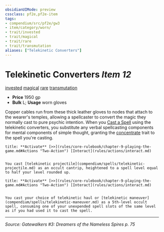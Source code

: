 ```yaml
---
obsidianUIMode: preview
cssclass: pf2e,pf2e-item
tags:
- compendium/src/pf2e/gw3
- item/category/worn/
- trait/invested
- trait/magical
- trait/rare
- trait/transmutation
aliases: ["Telekinetic Converters"]
---
```

# Telekinetic Converters *Item 12*  
[invested](invested.md "Invested Item Trait")  [magical](magical.md "Magical Item Trait")  [rare](rare.md "Rare Rarity Trait")  [transmutation](transmutation.md "Transmutation School Trait")  

- **Price** 1950 gp
- **Bulk** L; **Usage** worn gloves

Copper cables run from these thick leather gloves to nodes that attach to the wearer's temples, allowing a spellcaster to convert the magic they normally cast to pure psychic intention. When you [Cast a Spell](cast-a-spell.md) using the telekinetic converters, you substitute any verbal spellcasting components for mental components of simple thought, granting the [concentrate](concentrate.md "Concentrate Action & Ability Trait") trait to the spell you're casting.

```ad-embed-ability
title: **Activate** [>>](rules/core-rulebook/chapter-9-playing-the-game.md#Actions "Two-Action") [Interact](rules/actions/interact.md)


You cast [telekinetic projectile](compendium/spells/telekinetic-projectile.md) as an occult cantrip, heightened to a spell level equal to half your level rounded up.
```

```ad-embed-ability
title: **Activate** [>>](rules/core-rulebook/chapter-9-playing-the-game.md#Actions "Two-Action") [Interact](rules/actions/interact.md)


You cast your choice of telekinetic haul or [telekinetic maneuver](compendium/spells/telekinetic-maneuver.md) as a 5th-level occult spell, consuming one of your unexpended spell slots of the same level as if you had used it to cast the spell.
```


---
*Source: Gatewalkers #3: Dreamers of the Nameless Spires p. 75*